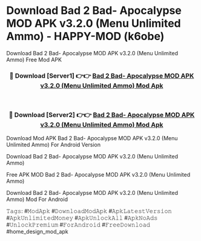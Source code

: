 # Download Bad 2 Bad- Apocalypse MOD APK v3.2.0 (Menu Unlimited Ammo) - HAPPY-MOD (k6obe)
Download Bad 2 Bad- Apocalypse MOD APK v3.2.0 (Menu Unlimited Ammo) Free Mod APK

<div align="center">
<h3>🔴 Download [Server1] 👉👉 <a href="https://apkcomod.com?title=Bad_2_Bad-_Apocalypse_MOD_APK_v3.2.0_(Menu_Unlimited_Ammo)">Bad 2 Bad- Apocalypse MOD APK v3.2.0 (Menu Unlimited Ammo) Mod Apk</a></h3><br>

<h3>🔴 Download [Server2] 👉👉 <a href="https://apkcomod.com?title=Bad_2_Bad-_Apocalypse_MOD_APK_v3.2.0_(Menu_Unlimited_Ammo)">Bad 2 Bad- Apocalypse MOD APK v3.2.0 (Menu Unlimited Ammo) Mod Apk</a></h3>
</div>


Download Mod APK Bad 2 Bad- Apocalypse MOD APK v3.2.0 (Menu Unlimited Ammo) For Android Version

Download Bad 2 Bad- Apocalypse MOD APK v3.2.0 (Menu Unlimited Ammo) 

Free APK MOD Bad 2 Bad- Apocalypse MOD APK v3.2.0 (Menu Unlimited Ammo) 

Download Bad 2 Bad- Apocalypse MOD APK v3.2.0 (Menu Unlimited Ammo) Mod For Android

𝚃𝚊𝚐𝚜: #𝙼𝚘𝚍𝙰𝚙𝚔 #𝙳𝚘𝚠𝚗𝚕𝚘𝚊𝚍𝙼𝚘𝚍𝙰𝚙𝚔 #𝙰𝚙𝚔𝙻𝚊𝚝𝚎𝚜𝚝𝚅𝚎𝚛𝚜𝚒𝚘𝚗 #𝙰𝚙𝚔𝚄𝚗𝚕𝚒𝚖𝚒𝚝𝚎𝚍𝙼𝚘𝚗𝚎𝚢 #𝙰𝚙𝚔𝚄𝚗𝚕𝚘𝚌𝚔𝙰𝚕𝚕 #𝙰𝚙𝚔𝙽𝚘𝙰𝚍𝚜 #𝚄𝚗𝚕𝚘𝚌𝚔𝙿𝚛𝚎𝚖𝚒𝚞𝚖 #𝙵𝚘𝚛𝙰𝚗𝚍𝚛𝚘𝚒𝚍 #𝙵𝚛𝚎𝚎𝙳𝚘𝚠𝚗𝚕𝚘𝚊𝚍 #home_design_mod_apk